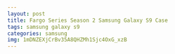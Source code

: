 ```yaml
---
layout: post
title: Fargo Series Season 2 Samsung Galaxy S9 Case
tags: samsung galaxy s9
categories: samsung
img: 1mDNZEXjCrBv35A8QHZMh1Sjc4OxG_xzB
---
```

